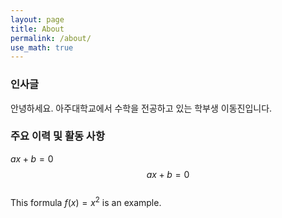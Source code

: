 ```yaml
---
layout: page
title: About
permalink: /about/
use_math: true
---
```

### 인사글
안녕하세요. 아주대학교에서 수학을 전공하고 있는 학부생 이동진입니다. <br/>

### 주요 이력 및 활동 사항
$ax+b=0$ <br/>
$$ax+b=0$$ <br/>
This formula $f(x) = x^2$ is an example.

